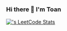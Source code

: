 ### Hi there 👋 I'm Toan


[![<briantoanle>'s LeetCode Stats](https://leetcode-stats.vercel.app/api?username=briantoanle&theme=Dark)](https://github.com/JeremyTsaii/leetcode-stats)
<!--
**briantoanle/briantoanle** is a ✨ _special_ ✨ repository because its `README.md` (this file) appears on your GitHub profile.

Here are some ideas to get you started:

- 🔭 I’m currently working on ...
- 🌱 I’m currently learning ...
- 👯 I’m looking to collaborate on ...
- 🤔 I’m looking for help with ...
- 💬 Ask me about ...
- 📫 How to reach me: ...
- 😄 Pronouns: ...
- ⚡ Fun fact: ...
-->

